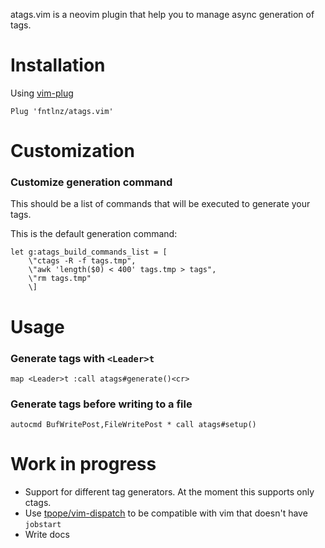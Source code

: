 atags.vim is a neovim plugin that help you to manage async generation of tags.

# Installation

Using [vim-plug](https://github.com/junegunn/vim-plug)
```vim
Plug 'fntlnz/atags.vim'
```

# Customization

### Customize generation command

This should be a list of commands that will be executed
to generate your tags.

This is the default generation command:

```viml
let g:atags_build_commands_list = [
    \"ctags -R -f tags.tmp",
    \"awk 'length($0) < 400' tags.tmp > tags",
    \"rm tags.tmp"
    \]
```


# Usage

### Generate tags with `<Leader>t`

```vim
map <Leader>t :call atags#generate()<cr>
```

### Generate tags before writing to a file

```
autocmd BufWritePost,FileWritePost * call atags#setup()
```

# Work in progress

- Support for different tag generators. At the moment this supports only ctags.
- Use [tpope/vim-dispatch](https://gituhb.com/tpope/vim-dispatch) to be compatible with vim that doesn't have `jobstart`
- Write docs
